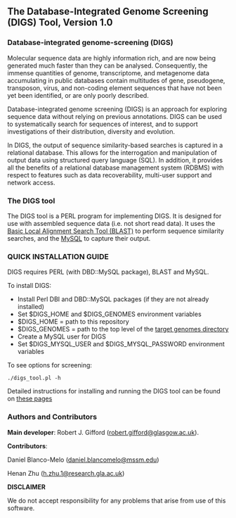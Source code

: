 **The Database-Integrated Genome Screening (DIGS) Tool, Version 1.0**
------------------------------------------------------------------------------------

### **Database-integrated genome-screening (DIGS)**

Molecular sequence data are highly information rich, and are now being generated much faster than they can be analysed. Consequently, the immense quantities of genome, transcriptome, and metagenome data accumulating in public databases contain multitudes of gene, pseudogene, transposon, virus, and non-coding element sequences that have not been yet been identified, or are only poorly described.

Database-integrated genome screening (DIGS) is an approach for exploring sequence data without relying on previous annotations. DIGS can be used to systematically search for sequences of interest, and to support investigations of their distribution, diversity and evolution.

In DIGS, the output of sequence similarity-based searches is captured in a relational database. This allows for the interrogation and manipulation of output data using structured query language (SQL). In addition, it provides all the benefits of a relational database management system (RDBMS) with respect to features such as data recoverability, multi-user support and network access. 

### **The DIGS tool**

The DIGS tool is a PERL program for implementing DIGS.
It is designed for use with assembled sequence data (i.e. not short read data).
It uses the [Basic Local Alignment Search Tool (BLAST)](http://blast.ncbi.nlm.nih.gov/Blast.cgi) to perform sequence similarity searches,
and the [MySQL](https://www.mysql.com/) to capture their output. 

### QUICK INSTALLATION GUIDE

DIGS requires PERL (with DBD::MySQL package), BLAST and MySQL.

To install DIGS:

- Install Perl DBI and DBD::MySQL packages (if they are not already installed)
- Set $DIGS_HOME and $DIGS_GENOMES environment variables
- $DIGS_HOME = path to this repository
- $DIGS_GENOMES = path to the top level of the [target genomes directory](https://github.com/giffordlabcvr/DIGS-tool/wiki/Genome-data)
- Create a MySQL user for DIGS
- Set $DIGS_MYSQL_USER and $DIGS_MYSQL_PASSWORD environment variables

To see options for screening: 

```
./digs_tool.pl -h
```

Detailed instructions for installing and running the DIGS tool can be found on [these pages](https://github.com/robjgiff/DIGS-tool/wiki/Installation-and-Setup)

### Authors and Contributors

**Main developer**: Robert J. Gifford (robert.gifford@glasgow.ac.uk).


**Contributors**: 

Daniel Blanco-Melo (daniel.blancomelo@mssm.edu) 

Henan Zhu (h.zhu.1@research.gla.ac.uk)


**DISCLAIMER**

We do not accept responsibility for any problems that arise from use of this software.

